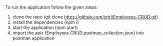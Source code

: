 To run the application follow the given steps:
1. clone the repo (git clone https://github.com/ictrl/Employees-CRUD.git)
2. install the dependencies (npm i)
3. start the application (npm start)
4. import the apis (Employees CRUD.postman_collection.json) into postman application
